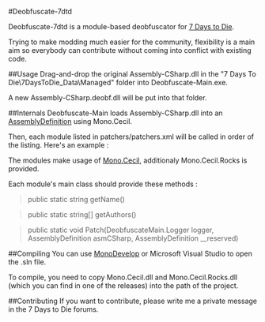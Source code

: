 #Deobfuscate-7dtd

Deobfuscate-7dtd is a module-based deobfuscator for [7 Days to Die](http://7daystodie.com/).

Trying to make modding much easier for the community, flexibility is a main aim so everybody can contribute 
without coming into conflict with existing code.

##Usage
Drag-and-drop the original Assembly-CSharp.dll in the "7 Days To Die\7DaysToDie_Data\Managed" folder into Deobfuscate-Main.exe.

A new Assembly-CSharp.deobf.dll will be put into that folder.

##Internals
Deobfuscate-Main loads Assembly-CSharp.dll into an [AssemblyDefinition](https://github.com/jbevain/cecil/blob/master/Mono.Cecil/AssemblyDefinition.cs) using Mono.Cecil.

Then, each module listed in patchers/patchers.xml will be called in order of the listing.
Here's an example :

 <?xml version="1.0"?>
 <Patchers>
  <Patcher file="NamePatcher.dll" class="NamePatcher.NamePatcher"/>
 </Patchers>

The modules make usage of [Mono.Cecil](https://github.com/jbevain/cecil/tree/master/Mono.Cecil), additionaly Mono.Cecil.Rocks is provided.

Each module's main class should provide these methods :

> public static string getName()

> public static string[] getAuthors()

> public static void Patch(DeobfuscateMain.Logger logger, AssemblyDefinition asmCSharp, AssemblyDefinition __reserved)

##Compiling
You can use [MonoDevelop](http://monodevelop.com/Download) or Microsoft Visual Studio to open the .sln file.

To compile, you need to copy Mono.Cecil.dll and Mono.Cecil.Rocks.dll (which you can find in one of the releases)
 into the path of the project.

##Contributing
If you want to contribute, please write me a private message in the 7 Days to Die forums.
